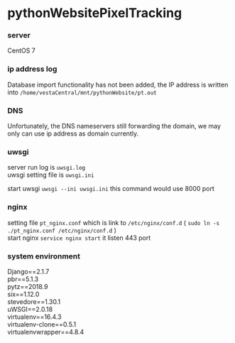 # pythonWebsitePixelTracking

### server
CentOS 7  

### ip address log
Database import functionality has not been added, the IP address is written into `/home/vestaCentral/mnt/pythonWebsite/pt.out`  


### DNS 
Unfortunately, the DNS nameservers still forwarding the domain, we may only can use ip address as domain currently.  

### uwsgi
server run log is `uwsgi.log`  
uwsgi setting file is `uwsgi.ini`

start uwsgi `uwsgi --ini uwsgi.ini` this command would use 8000 port

### nginx 
setting file `pt_nginx.conf` which is link to `/etc/nginx/conf.d` ( `sudo ln -s ./pt_nginx.conf /etc/nginx/conf.d` )  
start nginx `service nginx start` it listen 443 port  

### system environment
Django==2.1.7  
pbr==5.1.3  
pytz==2018.9  
six==1.12.0  
stevedore==1.30.1  
uWSGI==2.0.18  
virtualenv==16.4.3  
virtualenv-clone==0.5.1  
virtualenvwrapper==4.8.4  



